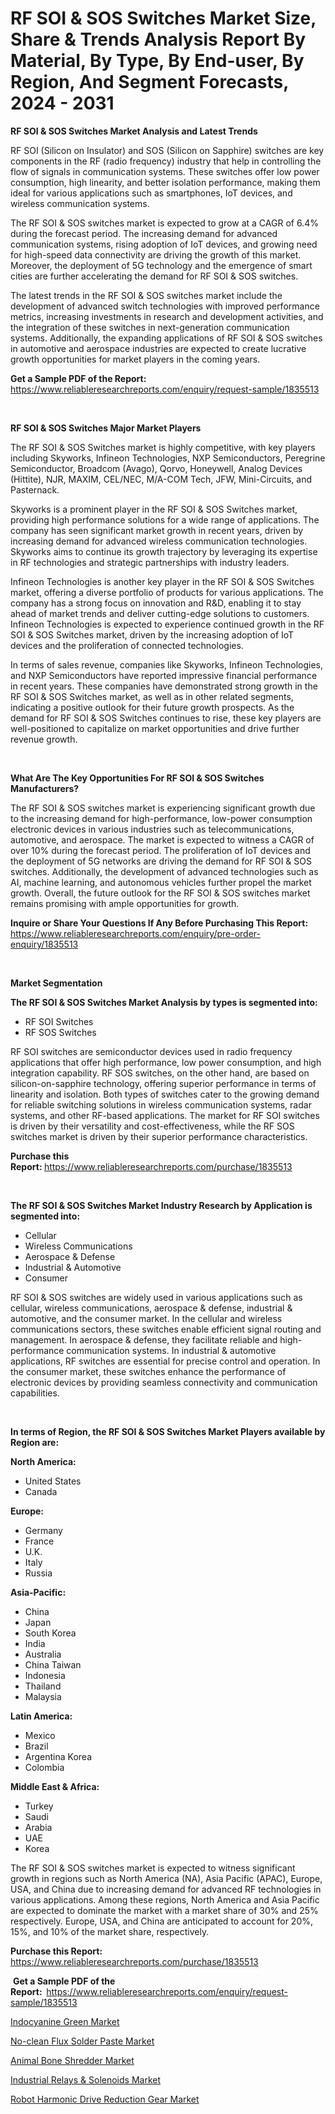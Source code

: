 <p><h1>RF SOI & SOS Switches Market Size, Share & Trends Analysis Report By Material, By Type, By End-user, By Region, And Segment Forecasts, 2024 - 2031</h1></p><p><strong>RF SOI & SOS Switches Market Analysis and Latest Trends</strong></p>
<p><p>RF SOI (Silicon on Insulator) and SOS (Silicon on Sapphire) switches are key components in the RF (radio frequency) industry that help in controlling the flow of signals in communication systems. These switches offer low power consumption, high linearity, and better isolation performance, making them ideal for various applications such as smartphones, IoT devices, and wireless communication systems.</p><p>The RF SOI & SOS switches market is expected to grow at a CAGR of 6.4% during the forecast period. The increasing demand for advanced communication systems, rising adoption of IoT devices, and growing need for high-speed data connectivity are driving the growth of this market. Moreover, the deployment of 5G technology and the emergence of smart cities are further accelerating the demand for RF SOI & SOS switches.</p><p>The latest trends in the RF SOI & SOS switches market include the development of advanced switch technologies with improved performance metrics, increasing investments in research and development activities, and the integration of these switches in next-generation communication systems. Additionally, the expanding applications of RF SOI & SOS switches in automotive and aerospace industries are expected to create lucrative growth opportunities for market players in the coming years.</p></p>
<p><strong>Get a Sample PDF of the Report:&nbsp;</strong> <a href="https://www.reliableresearchreports.com/enquiry/request-sample/1835513">https://www.reliableresearchreports.com/enquiry/request-sample/1835513</a></p>
<p>&nbsp;</p>
<p><strong>RF SOI & SOS Switches Major Market Players</strong></p>
<p><p>The RF SOI & SOS Switches market is highly competitive, with key players including Skyworks, Infineon Technologies, NXP Semiconductors, Peregrine Semiconductor, Broadcom (Avago), Qorvo, Honeywell, Analog Devices (Hittite), NJR, MAXIM, CEL/NEC, M/A-COM Tech, JFW, Mini-Circuits, and Pasternack.</p><p>Skyworks is a prominent player in the RF SOI & SOS Switches market, providing high performance solutions for a wide range of applications. The company has seen significant market growth in recent years, driven by increasing demand for advanced wireless communication technologies. Skyworks aims to continue its growth trajectory by leveraging its expertise in RF technologies and strategic partnerships with industry leaders.</p><p>Infineon Technologies is another key player in the RF SOI & SOS Switches market, offering a diverse portfolio of products for various applications. The company has a strong focus on innovation and R&D, enabling it to stay ahead of market trends and deliver cutting-edge solutions to customers. Infineon Technologies is expected to experience continued growth in the RF SOI & SOS Switches market, driven by the increasing adoption of IoT devices and the proliferation of connected technologies.</p><p>In terms of sales revenue, companies like Skyworks, Infineon Technologies, and NXP Semiconductors have reported impressive financial performance in recent years. These companies have demonstrated strong growth in the RF SOI & SOS Switches market, as well as in other related segments, indicating a positive outlook for their future growth prospects. As the demand for RF SOI & SOS Switches continues to rise, these key players are well-positioned to capitalize on market opportunities and drive further revenue growth.</p></p>
<p>&nbsp;</p>
<p><strong>What Are The Key Opportunities For RF SOI & SOS Switches Manufacturers?</strong></p>
<p><p>The RF SOI & SOS switches market is experiencing significant growth due to the increasing demand for high-performance, low-power consumption electronic devices in various industries such as telecommunications, automotive, and aerospace. The market is expected to witness a CAGR of over 10% during the forecast period. The proliferation of IoT devices and the deployment of 5G networks are driving the demand for RF SOI & SOS switches. Additionally, the development of advanced technologies such as AI, machine learning, and autonomous vehicles further propel the market growth. Overall, the future outlook for the RF SOI & SOS switches market remains promising with ample opportunities for growth.</p></p>
<p><strong>Inquire or Share Your Questions If Any Before Purchasing This Report:</strong> <a href="https://www.reliableresearchreports.com/enquiry/pre-order-enquiry/1835513">https://www.reliableresearchreports.com/enquiry/pre-order-enquiry/1835513</a></p>
<p>&nbsp;</p>
<p><strong>Market Segmentation</strong></p>
<p><strong>The RF SOI & SOS Switches Market Analysis by types is segmented into:</strong></p>
<p><ul><li>RF SOI Switches</li><li>RF SOS Switches</li></ul></p>
<p><p>RF SOI switches are semiconductor devices used in radio frequency applications that offer high performance, low power consumption, and high integration capability. RF SOS switches, on the other hand, are based on silicon-on-sapphire technology, offering superior performance in terms of linearity and isolation. Both types of switches cater to the growing demand for reliable switching solutions in wireless communication systems, radar systems, and other RF-based applications. The market for RF SOI switches is driven by their versatility and cost-effectiveness, while the RF SOS switches market is driven by their superior performance characteristics.</p></p>
<p><strong>Purchase this Report:&nbsp;</strong><a href="https://www.reliableresearchreports.com/purchase/1835513">https://www.reliableresearchreports.com/purchase/1835513</a></p>
<p>&nbsp;</p>
<p><strong>The RF SOI & SOS Switches Market Industry Research by Application is segmented into:</strong></p>
<p><ul><li>Cellular</li><li>Wireless Communications</li><li>Aerospace & Defense</li><li>Industrial & Automotive</li><li>Consumer</li></ul></p>
<p><p>RF SOI & SOS switches are widely used in various applications such as cellular, wireless communications, aerospace & defense, industrial & automotive, and the consumer market. In the cellular and wireless communications sectors, these switches enable efficient signal routing and management. In aerospace & defense, they facilitate reliable and high-performance communication systems. In industrial & automotive applications, RF switches are essential for precise control and operation. In the consumer market, these switches enhance the performance of electronic devices by providing seamless connectivity and communication capabilities.</p></p>
<p>&nbsp;</p>
<p><strong>In terms of Region, the RF SOI & SOS Switches Market Players available by Region are:</strong></p>
<p>
    <p> <strong> North America: </strong>
        <ul>
            <li>United States</li>
            <li>Canada</li>
        </ul>
        </p> 
    <p> <strong> Europe: </strong>
        <ul>
            <li>Germany</li>
            <li>France</li>
            <li>U.K.</li>
            <li>Italy</li>
            <li>Russia</li>
        </ul>
        </p> 
    <p> <strong> Asia-Pacific: </strong>
        <ul>
            <li>China</li>
            <li>Japan</li>
            <li>South Korea</li>
            <li>India</li>
            <li>Australia</li>
            <li>China Taiwan</li>
            <li>Indonesia</li>
            <li>Thailand</li>
            <li>Malaysia</li>
        </ul>
        </p> 
    <p> <strong> Latin America: </strong>
        <ul>
            <li>Mexico</li>
            <li>Brazil</li>
            <li>Argentina Korea</li>
            <li>Colombia</li>
        </ul>
        </p> 
    <p> <strong> Middle East & Africa: </strong>
        <ul>
            <li>Turkey</li>
            <li>Saudi</li>
            <li>Arabia</li>
            <li>UAE</li>
            <li>Korea</li>
        </ul>
    </p>
    </p>
<p><p>The RF SOI & SOS switches market is expected to witness significant growth in regions such as North America (NA), Asia Pacific (APAC), Europe, USA, and China due to increasing demand for advanced RF technologies in various applications. Among these regions, North America and Asia Pacific are expected to dominate the market with a market share of 30% and 25% respectively. Europe, USA, and China are anticipated to account for 20%, 15%, and 10% of the market share, respectively.</p></p>
<p><strong>Purchase this Report: </strong><a href="https://www.reliableresearchreports.com/purchase/1835513">https://www.reliableresearchreports.com/purchase/1835513</a></p>
<p>&nbsp;<strong>Get a Sample PDF of the Report:&nbsp;&nbsp;</strong><a href="https://www.reliableresearchreports.com/enquiry/request-sample/1835513">https://www.reliableresearchreports.com/enquiry/request-sample/1835513</a></p>
<p><strong></strong></p>
<p><p><a href="https://medium.com/@lulukerluke/indocyanine-green-market-furnishes-information-on-market-share-market-trends-and-market-growth-5fe2b53705f9">Indocyanine Green Market</a></p><p><a href="https://github.com/castoriffic/Market-Research-Report-List-3/blob/main/no-clean-flux-solder-paste-market.md">No-clean Flux Solder Paste Market</a></p><p><a href="https://issuu.com/reportprime-2/docs/animal-bone-shredder-market-size-2030.pptx">Animal Bone Shredder Market</a></p><p><a href="https://issuu.com/reportprime-2/docs/industrial-relays-solenoids-market-size-2030.pptx">Industrial Relays & Solenoids Market</a></p><p><a href="https://github.com/yoshih12/Market-Research-Report-List-2/blob/main/robot-harmonic-drive-reduction-gear-market.md">Robot Harmonic Drive Reduction Gear Market</a></p></p>